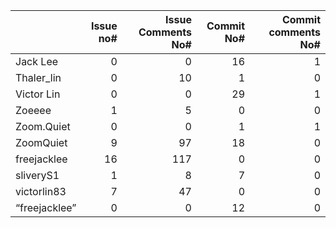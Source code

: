 |               |   Issue no# |   Issue Comments No# |   Commit No# |   Commit comments No# |
|:--------------|------------:|---------------------:|-------------:|----------------------:|
| Jack Lee      |           0 |                    0 |           16 |                     1 |
| Thaler_lin    |           0 |                   10 |            1 |                     0 |
| Victor Lin    |           0 |                    0 |           29 |                     1 |
| Zoeeee        |           1 |                    5 |            0 |                     0 |
| Zoom.Quiet    |           0 |                    0 |            1 |                     1 |
| ZoomQuiet     |           9 |                   97 |           18 |                     0 |
| freejacklee   |          16 |                  117 |            0 |                     0 |
| sliveryS1     |           1 |                    8 |            7 |                     0 |
| victorlin83   |           7 |                   47 |            0 |                     0 |
| “freejacklee” |           0 |                    0 |           12 |                     0 |
